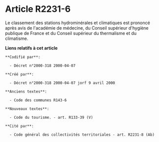 # Article R2231-6

Le classement des stations hydrominérales et climatiques est prononcé après avis de l'académie de médecine, du Conseil
supérieur d'hygiène publique de France et du Conseil supérieur du thermalisme et du climatisme.

**Liens relatifs à cet article**

	**Codifié par**:

	  - Décret n°2000-318 2000-04-07

	**Créé par**:

	  - Décret n°2000-318 2000-04-07 jorf 9 avril 2000

	**Anciens textes**:

	  - Code des communes R143-6

	**Nouveaux textes**:

	  - Code du tourisme. - art. R133-39 (V)

	**Cité par**:

	  - Code général des collectivités territoriales - art. R2231-8 (Ab)
